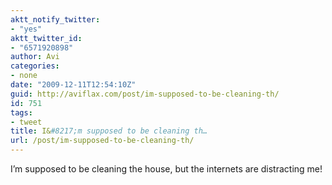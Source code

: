 ```yaml
---
aktt_notify_twitter:
- "yes"
aktt_twitter_id:
- "6571920898"
author: Avi
categories:
- none
date: "2009-12-11T12:54:10Z"
guid: http://aviflax.com/post/im-supposed-to-be-cleaning-th/
id: 751
tags:
- tweet
title: I&#8217;m supposed to be cleaning th…
url: /post/im-supposed-to-be-cleaning-th/
---
```

I&#8217;m supposed to be cleaning the house, but the internets are distracting me!